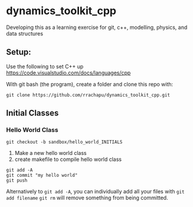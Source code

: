 # dynamics_toolkit_cpp
Developing this as a learning exercise for git, c++, modelling, physics, and data structures

## Setup:

Use the following to set C++ up
https://code.visualstudio.com/docs/languages/cpp

With git bash (the program), create a folder and clone this repo with:

```
git clone https://github.com/rrachapu/dynamics_toolkit_cpp.git
```

## Initial Classes

### Hello World Class

```
git checkout -b sandbox/hello_world_INITIALS
```

1. Make a new hello world class
2. create makefile to compile hello world class

```
git add -A
git commit "my hello world"
git push
```
 
Alternatively to `git add -A`, you can individually add all your files with `git add filename`
`git rm` will remove something from being committed.